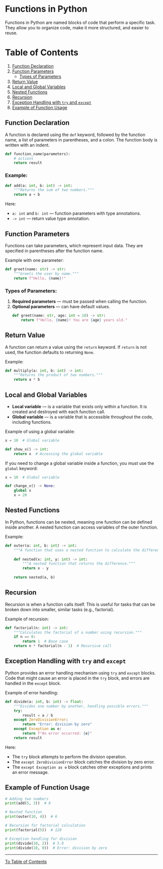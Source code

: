 # Functions in Python

Functions in Python are named blocks of code that perform a specific task. They allow you to organize code, make it more structured, and easier to reuse.

# Table of Contents

1. [Function Declaration](#function-declaration)
2. [Function Parameters](#function-parameters)
   - [Types of Parameters](#types-of-parameters)
3. [Return Value](#return-value)
4. [Local and Global Variables](#local-and-global-variables)
5. [Nested Functions](#nested-functions)
6. [Recursion](#recursion)
7. [Exception Handling with `try` and `except`](#exception-handling-with-try-and-except)
8. [Example of Function Usage](#example-of-function-usage)

## Function Declaration

A function is declared using the `def` keyword, followed by the function name, a list of parameters in parentheses, and a colon. The function body is written with an indent.

```python
def function_name(parameters):
    # actions
    return result
```

### Example:
```python
def add(a: int, b: int) -> int:
    """Returns the sum of two numbers."""
    return a + b
```

Here:
- `a: int` and `b: int` — function parameters with type annotations.
- `-> int` — return value type annotation.

## Function Parameters

Functions can take parameters, which represent input data. They are specified in parentheses after the function name.

Example with one parameter:
```python
def greet(name: str) -> str:
    """Greets the user by name."""
    return f"Hello, {name}!"
```

### Types of Parameters:
1. **Required parameters** — must be passed when calling the function.
2. **Optional parameters** — can have default values.
   ```python
   def greet(name: str, age: int = 18) -> str:
       return f"Hello, {name}! You are {age} years old."
   ```

## Return Value

A function can return a value using the `return` keyword. If `return` is not used, the function defaults to returning `None`.

Example:
```python
def multiply(a: int, b: int) -> int:
    """Returns the product of two numbers."""
    return a * b
```

## Local and Global Variables

- **Local variable** — is a variable that exists only within a function. It is created and destroyed with each function call.
- **Global variable** — is a variable that is accessible throughout the code, including functions.

Example of using a global variable:
```python
x = 10  # Global variable

def show_x() -> int:
    return x  # Accessing the global variable
```

If you need to change a global variable inside a function, you must use the `global` keyword:
```python
x = 10  # Global variable

def change_x() -> None:
    global x
    x = 20
```

## Nested Functions

In Python, functions can be nested, meaning one function can be defined inside another. A nested function can access variables of the outer function.

Example:
```python
def outer(a: int, b: int) -> int:
    """A function that uses a nested function to calculate the difference."""
    
    def nested(x: int, y: int) -> int:
        """A nested function that returns the difference."""
        return x - y
    
    return nested(a, b)
```

## Recursion

Recursion is when a function calls itself. This is useful for tasks that can be broken down into smaller, similar tasks (e.g., factorial).

Example of recursion:
```python
def factorial(n: int) -> int:
    """Calculates the factorial of a number using recursion."""
    if n == 0:
        return 1  # Base case
    return n * factorial(n - 1)  # Recursive call
```

## Exception Handling with `try` and `except`

Python provides an error handling mechanism using `try` and `except` blocks. Code that might cause an error is placed in the `try` block, and errors are handled in the `except` block.

Example of error handling:
```python
def divide(a: int, b: int) -> float:
    """Divides one number by another, handling possible errors."""
    try:
        result = a / b
    except ZeroDivisionError:
        return "Error: division by zero"
    except Exception as e:
        return f"An error occurred: {e}"
    return result
```

Here:
- The `try` block attempts to perform the division operation.
- The `except ZeroDivisionError` block catches the division by zero error.
- The `except Exception as e` block catches other exceptions and prints an error message.

## Example of Function Usage

```python
# Adding two numbers
print(add(5, 3))  # 8

# Nested function
print(outer(10, 4))  # 6

# Recursion for factorial calculation
print(factorial(5))  # 120

# Exception handling for division
print(divide(10, 2))  # 5.0
print(divide(10, 0))  # Error: division by zero
```
---

  [To Table of Contents](https://github.com/hypo69/101_python_computer_games_ru/blob/master/cheat_sheets#readme)
